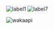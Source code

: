 ![label1](https://wakapi.dev/api/badge/erikfrish/interval:today?label=today)
![label7](https://wakapi.dev/api/badge/erikfrish/interval:7_days?label=last_week&color=red)

![wakaapi](https://github-readme-stats.vercel.app/api/wakatime?username=erikfrish&api_domain=wakapi.dev&bg_color=1A202C&title_color=2F855A&icon_color=2F855A&text_color=ffffff&custom_title=Wakapi%20Week%20Stats&layout=compact)
